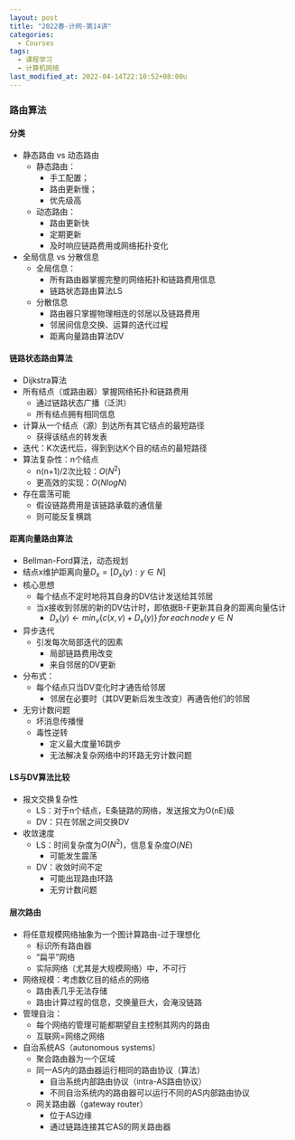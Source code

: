 ```yaml
---
layout: post
title: "2022春-计网-第14讲"
categories: 
  - Courses
tags:
  - 课程学习
  - 计算机网络
last_modified_at: 2022-04-14T22:10:52+08:00u
---
```


### 路由算法

#### 分类

- 静态路由 vs 动态路由
  - 静态路由：
    - 手工配置；
    - 路由更新慢；
    - 优先级高
  - 动态路由：
    - 路由更新快
    - 定期更新
    - 及时响应链路费用或网络拓扑变化
- 全局信息 vs 分散信息
  - 全局信息：
    - 所有路由器掌握完整的网络拓扑和链路费用信息
    - 链路状态路由算法LS
  - 分散信息
    - 路由器只掌握物理相连的邻居以及链路费用
    - 邻居间信息交换、运算的迭代过程
    - 距离向量路由算法DV

#### 链路状态路由算法

- Dijkstra算法
- 所有结点（或路由器）掌握网络拓扑和链路费用
  - 通过链路状态广播（泛洪）
  - 所有结点拥有相同信息
- 计算从一个结点（源）到达所有其它结点的最短路径
  - 获得该结点的转发表
- 迭代：K次迭代后，得到到达K个目的结点的最短路径
- 算法复杂性：n个结点
  - n(n+1)/2次比较：$O(N^2)$
  - 更高效的实现：$O(NlogN)$
- 存在震荡可能
  - 假设链路费用是该链路承载的通信量
  - 则可能反复横跳

#### 距离向量路由算法

- Bellman-Ford算法，动态规划
- 结点x维护距离向量$D_x=[D_x(y):y\in N]$
- 核心思想
  - 每个结点不定时地将其自身的DV估计发送给其邻居
  - 当x接收到邻居的新的DV估计时，即依据B-F更新其自身的距离向量估计
    - $D_x(y)\leftarrow min_v\{c(x,v)+D_v(y)\}\,for\,each\,node\,y\in N$
- 异步迭代
  - 引发每次局部迭代的因素
    - 局部链路费用改变
    - 来自邻居的DV更新
- 分布式：
  - 每个结点只当DV变化时才通告给邻居
    - 邻居在必要时（其DV更新后发生改变）再通告他们的邻居
- 无穷计数问题
  - 坏消息传播慢
  - 毒性逆转
    - 定义最大度量16跳步
    - 无法解决复杂网络中的环路无穷计数问题

#### LS与DV算法比较

- 报文交换复杂性
  - LS：对于n个结点，E条链路的网络，发送报文为O(nE)级
  - DV：只在邻居之间交换DV
- 收敛速度
  - LS：时间复杂度为$O(N^2)$，信息复杂度$O(NE)$
    - 可能发生震荡
  - DV：收敛时间不定
    - 可能出现路由环路
    - 无穷计数问题

#### 层次路由

- 将任意规模网络抽象为一个图计算路由-过于理想化
  - 标识所有路由器
  - “扁平”网络
  - 实际网络（尤其是大规模网络）中，不可行
- 网络规模：考虑数亿目的结点的网络
  - 路由表几乎无法存储
  - 路由计算过程的信息，交换量巨大，会淹没链路
- 管理自治：
  - 每个网络的管理可能都期望自主控制其网内的路由
  - 互联网=网络之网络
- 自治系统AS（autonomous systems）
  - 聚合路由器为一个区域
  - 同一AS内的路由器运行相同的路由协议（算法）
    - 自治系统内部路由协议（intra-AS路由协议）
    - 不同自治系统内的路由器可以运行不同的AS内部路由协议
  - 网关路由器（gateway router）
    - 位于AS边缘
    - 通过链路连接其它AS的网关路由器

